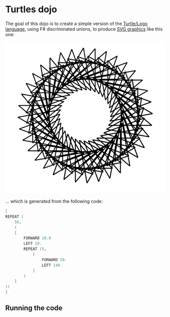 # Turtles dojo

The goal of this dojo is to create a simple version of the [Turtle/Logo language][1], using F# discriminated unions, to produce [SVG graphics][2] like this one:

![Example output](output-example.PNG)

... which is generated from the following code:

``` fsharp
[
REPEAT (
    50, 
    (
    [
        FORWARD 10.0
        LEFT 10.
        REPEAT (5,
            [
                FORWARD 50.
                LEFT 140.
            ]
        )
    ]
))
]
```


## Running the code



[1]: http://www.transum.org/software/Logo/
[2]: https://www.w3schools.com/graphics/svg_intro.asp
